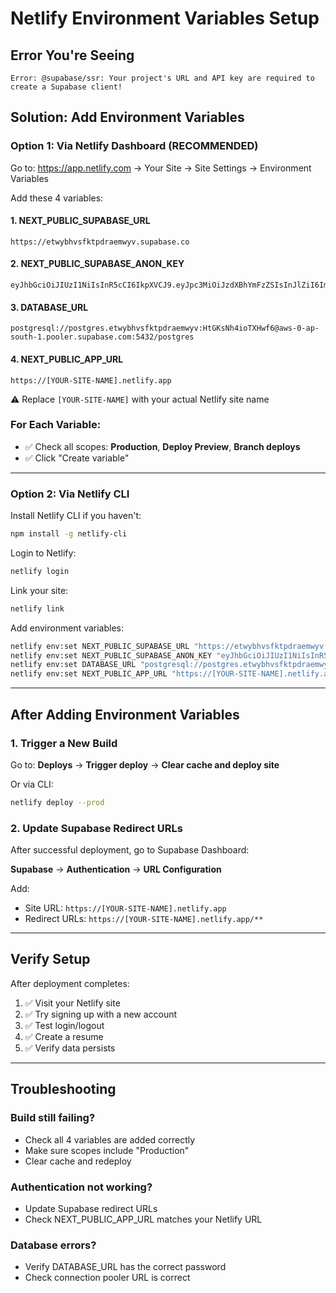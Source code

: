 # Netlify Environment Variables Setup

## Error You're Seeing

```
Error: @supabase/ssr: Your project's URL and API key are required to create a Supabase client!
```

## Solution: Add Environment Variables

### Option 1: Via Netlify Dashboard (RECOMMENDED)

Go to: https://app.netlify.com → Your Site → Site Settings → Environment Variables

Add these 4 variables:

#### 1. NEXT_PUBLIC_SUPABASE_URL

```
https://etwybhvsfktpdraemwyv.supabase.co
```

#### 2. NEXT_PUBLIC_SUPABASE_ANON_KEY

```
eyJhbGciOiJIUzI1NiIsInR5cCI6IkpXVCJ9.eyJpc3MiOiJzdXBhYmFzZSIsInJlZiI6ImV0d3liaHZzZmt0cGRyYWVtd3l2Iiwicm9sZSI6ImFub24iLCJpYXQiOjE3NjA5NDU1NDcsImV4cCI6MjA3NjUyMTU0N30.EQAovr6Ic8IDNVI5xY74jSkxL1T7ZgJ9GiXe46mzhio
```

#### 3. DATABASE_URL

```
postgresql://postgres.etwybhvsfktpdraemwyv:HtGKsNh4ioTXHwf6@aws-0-ap-south-1.pooler.supabase.com:5432/postgres
```

#### 4. NEXT_PUBLIC_APP_URL

```
https://[YOUR-SITE-NAME].netlify.app
```

⚠️ Replace `[YOUR-SITE-NAME]` with your actual Netlify site name

### For Each Variable:

- ✅ Check all scopes: **Production**, **Deploy Preview**, **Branch deploys**
- ✅ Click "Create variable"

---

### Option 2: Via Netlify CLI

Install Netlify CLI if you haven't:

```bash
npm install -g netlify-cli
```

Login to Netlify:

```bash
netlify login
```

Link your site:

```bash
netlify link
```

Add environment variables:

```bash
netlify env:set NEXT_PUBLIC_SUPABASE_URL "https://etwybhvsfktpdraemwyv.supabase.co"
netlify env:set NEXT_PUBLIC_SUPABASE_ANON_KEY "eyJhbGciOiJIUzI1NiIsInR5cCI6IkpXVCJ9.eyJpc3MiOiJzdXBhYmFzZSIsInJlZiI6ImV0d3liaHZzZmt0cGRyYWVtd3l2Iiwicm9sZSI6ImFub24iLCJpYXQiOjE3NjA5NDU1NDcsImV4cCI6MjA3NjUyMTU0N30.EQAovr6Ic8IDNVI5xY74jSkxL1T7ZgJ9GiXe46mzhio"
netlify env:set DATABASE_URL "postgresql://postgres.etwybhvsfktpdraemwyv:HtGKsNh4ioTXHwf6@aws-0-ap-south-1.pooler.supabase.com:5432/postgres"
netlify env:set NEXT_PUBLIC_APP_URL "https://[YOUR-SITE-NAME].netlify.app"
```

---

## After Adding Environment Variables

### 1. Trigger a New Build

Go to: **Deploys** → **Trigger deploy** → **Clear cache and deploy site**

Or via CLI:

```bash
netlify deploy --prod
```

### 2. Update Supabase Redirect URLs

After successful deployment, go to Supabase Dashboard:

**Supabase** → **Authentication** → **URL Configuration**

Add:

- Site URL: `https://[YOUR-SITE-NAME].netlify.app`
- Redirect URLs: `https://[YOUR-SITE-NAME].netlify.app/**`

---

## Verify Setup

After deployment completes:

1. ✅ Visit your Netlify site
2. ✅ Try signing up with a new account
3. ✅ Test login/logout
4. ✅ Create a resume
5. ✅ Verify data persists

---

## Troubleshooting

### Build still failing?

- Check all 4 variables are added correctly
- Make sure scopes include "Production"
- Clear cache and redeploy

### Authentication not working?

- Update Supabase redirect URLs
- Check NEXT_PUBLIC_APP_URL matches your Netlify URL

### Database errors?

- Verify DATABASE_URL has the correct password
- Check connection pooler URL is correct
